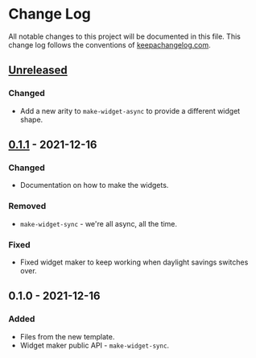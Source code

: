 # Change Log
All notable changes to this project will be documented in this file. This change log follows the conventions of [keepachangelog.com](http://keepachangelog.com/).

## [Unreleased]
### Changed
- Add a new arity to `make-widget-async` to provide a different widget shape.

## [0.1.1] - 2021-12-16
### Changed
- Documentation on how to make the widgets.

### Removed
- `make-widget-sync` - we're all async, all the time.

### Fixed
- Fixed widget maker to keep working when daylight savings switches over.

## 0.1.0 - 2021-12-16
### Added
- Files from the new template.
- Widget maker public API - `make-widget-sync`.

[Unreleased]: https://github.com/myname/myapp/compare/0.1.1...HEAD
[0.1.1]: https://github.com/myname/myapp/compare/0.1.0...0.1.1
